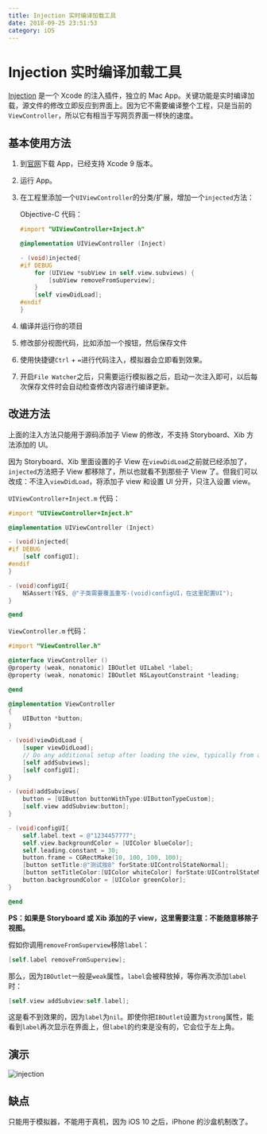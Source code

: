 ```yaml
---
title: Injection 实时编译加载工具
date: 2018-09-25 23:51:53
category: iOS
---
```


# Injection 实时编译加载工具

[Injection](http://johnholdsworth.com/injection.html) 是一个 Xcode 的注入插件，独立的 Mac App。关键功能是实时编译加载，源文件的修改立即反应到界面上。因为它不需要编译整个工程，只是当前的`ViewController`，所以它有相当于写网页界面一样快的速度。

## 基本使用方法

1. 到[官网](http://johnholdsworth.com/injection.html)下载 App，已经支持 Xcode 9 版本。

2. 运行 App。

3. 在工程里添加一个`UIViewController`的分类/扩展，增加一个`injected`方法：

   Objective-C 代码：

   ```objective-c
   #import "UIViewController+Inject.h"

   @implementation UIViewController (Inject)

   - (void)injected{
   #if DEBUG
       for (UIView *subView in self.view.subviews) {
           [subView removeFromSuperview];
       }
       [self viewDidLoad];
   #endif
   }
   ```

4. 编译并运行你的项目

5. 修改部分视图代码，比如添加一个按钮，然后保存文件

6. 使用快捷键`Ctrl` + `=`进行代码注入，模拟器会立即看到效果。

7. 开启`File Watcher`之后，只需要运行模拟器之后，启动一次注入即可，以后每次保存文件时会自动检查修改内容进行编译更新。

## 改进方法

上面的注入方法只能用于源码添加子 View 的修改，不支持 Storyboard、Xib 方法添加的 UI。

因为 Storyboard、Xib 里面设置的子 View 在`viewDidLoad`之前就已经添加了，`injected`方法把子 View 都移除了，所以也就看不到那些子 View 了。但我们可以改成：不注入`viewDidLoad`，将添加子 view 和设置 UI 分开，只注入设置 view。

`UIViewController+Inject.m` 代码：

```objective-c
#import "UIViewController+Inject.h"

@implementation UIViewController (Inject)

- (void)injected{
#if DEBUG
    [self configUI];
#endif
}

- (void)configUI{
    NSAssert(YES, @"子类需要覆盖重写-(void)configUI，在这里配置UI");
}

@end
```

`ViewController.m` 代码：

```objective-c
#import "ViewController.h"

@interface ViewController ()
@property (weak, nonatomic) IBOutlet UILabel *label;
@property (weak, nonatomic) IBOutlet NSLayoutConstraint *leading;

@end

@implementation ViewController
{
    UIButton *button;
}

- (void)viewDidLoad {
    [super viewDidLoad];
    // Do any additional setup after loading the view, typically from a nib.
    [self addSubviews];
    [self configUI];
}

- (void)addSubviews{
    button = [UIButton buttonWithType:UIButtonTypeCustom];
    [self.view addSubview:button];
}

- (void)configUI{
    self.label.text = @"1234457777";
    self.view.backgroundColor = [UIColor blueColor];
    self.leading.constant = 30;
    button.frame = CGRectMake(10, 100, 100, 100);
    [button setTitle:@"测试按8" forState:UIControlStateNormal];
    [button setTitleColor:[UIColor whiteColor] forState:UIControlStateNormal];
    button.backgroundColor = [UIColor greenColor];
}

@end
```

**PS：如果是 Storyboard 或 Xib 添加的子 view，这里需要注意：不能随意移除子视图。**

假如你调用`removeFromSuperview`移除`label`：

```objective-c
[self.label removeFromSuperview];
```

那么，因为`IBOutlet`一般是`weak`属性，`label`会被释放掉，等你再次添加`label`时：

```objective-c
[self.view addSubview:self.label];
```

这是看不到效果的，因为`label`为`nil`。即使你把`IBOutlet`设置为`strong`属性，能看到`label`再次显示在界面上，但`label`的约束是没有的，它会位于左上角。

## 演示

![injection](https://user-images.githubusercontent.com/2109371/34648167-f503e434-f3cf-11e7-8368-a86ea572133c.gif)

## 缺点

只能用于模拟器，不能用于真机，因为 iOS 10 之后，iPhone 的沙盒机制改了。
